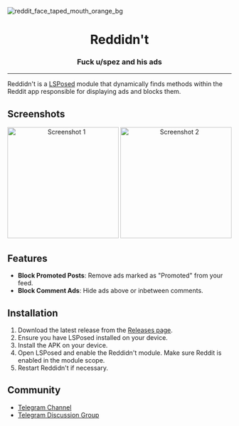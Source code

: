 ![reddit_face_taped_mouth_orange_bg](https://github.com/user-attachments/assets/d2c4a227-a671-46b2-82a7-8662bee3458d)<div align="center">

# Reddidn't

### Fuck u/spez and his ads

</div>

---

Reddidn't is a [LSPosed](https://github.com/LSPosed/LSPosed) module that dynamically finds methods within the Reddit app responsible for displaying ads and blocks them.

## Screenshots

<p align="center">
    <img src="https://github.com/user-attachments/assets/37375c23-492f-4212-a0c6-7f2808d63ad9" alt="Screenshot 1" width="250"/>
    <img src="https://github.com/user-attachments/assets/6fe4bfda-d79f-419e-904b-cabcd525547f" alt="Screenshot 2" width="250"/>
</p>

## Features

- **Block Promoted Posts**: Remove ads marked as "Promoted" from your feed.
- **Block Comment Ads**: Hide ads above or inbetween comments.

## Installation

1. Download the latest release from the [Releases page](https://github.com/Xposed-Modules-Repo/com.wizpizz.reddidnt/releases).
2. Ensure you have LSPosed installed on your device.
3. Install the APK on your device.
4. Open LSPosed and enable the Reddidn't module. Make sure Reddit is enabled in the module scope.
5. Restart Reddidn't if necessary.

## Community
- [Telegram Channel](https://t.me/reddidntapp)
- [Telegram Discussion Group](https://t.me/reddidntappdiscussion)
